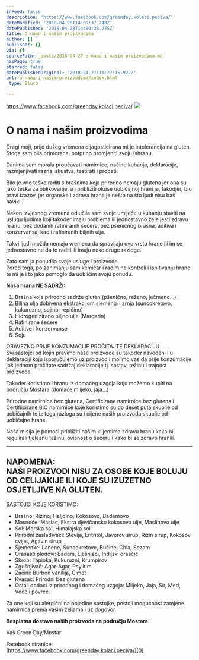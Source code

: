 ```yaml
---
inFeed: false
description: 'https://www.facebook.com/greenday.kolaci.peciva/'
dateModified: '2018-04-28T14:09:37.248Z'
datePublished: '2018-04-28T14:09:38.275Z'
title: O nama i našim proizvodima
author: []
publisher: {}
via: {}
sourcePath: _posts/2018-04-27-o-nama-i-nasim-proizvodima.md
hasPage: true
starred: false
datePublishedOriginal: '2018-04-27T11:27:15.922Z'
url: o-nama-i-nasim-proizvodima/index.html
_type: Blurb

---
```

https://www.facebook.com/greenday.kolaci.peciva/
![](https://the-grid-user-content.s3-us-west-2.amazonaws.com/5c800a52-237e-4081-9d48-9b7ea5dc04a2.jpg)

# O nama i našim proizvodima

Dragi moji, prije dužeg vremena dijagosticirana mi je intolerancija na gluten. Stoga sam bila primorana, potpuno promjeniti svoju ishranu.

Danima sam morala proučavati namirnice, načine kuhanja, deklaracije, razmjenjivati razna iskustva, testirati i probati.

Bilo je vrlo teško raditi s brašnima koja prirodno nemaju glutena jer ona su jako teška za oblikovanje, a i približiti okuse uobičajnoj hrani je, takodjer, bio pravi izazov, jer organska i zdrava hrana je nešto na što ljudi nisu baš navikli.

Nakon izvjesnog vremena odlučila sam svoje umijeće u kuhanju staviti na uslugu ljudima koji također imaju problema ili jednostavno žele jesti zdravu hranu, bez dodanih rafiniranih šećera, bez pšeničnog brašna, aditiva i konzervansa, kao i rafiniranih biljnih ulja.

Takvi ljudi možda nemaju vremena da spravljaju ovu vrstu hrane ili im se jednostavno ne da to raditi ili imaju neke druge razloge.

Zato sam ja ponudila svoje usluge i proizvode.  
Pored toga, po zanimanju sam kemičar i radim na kontroli i ispitivanju hrane te mi je i to jako pomoglo da uobličim svoju ponudu.

**Naša hrana NE SADRŽI:**

1. Brašna koja prirodno sadrže gluten (pšenično, raženo, ječmeno...)
2. Biljna ulja dobivena ekstrakcijom sjemenja i zrnja (suncokretovo, kukuruzno, sojino, repičino)
3. Hidrogenizirano biljno ulje (Margarin)
4. Rafinirane šećere
5. Aditive i konzervanse
6. Soju

OBAVEZNO PRIJE KONZUMACIJE PROČITAJTE DEKLARACIJU  
Svi sastojci od kojih pravimo naše proizvode su također navedeni i u deklaraciji koju isporučujemo uz proizvod i molimo vas da prije konzumacije još jednom pročitate sadržaj deklaracije tj. sastav, težinu i trajnost proizvoda.

Također koristimo i hranu iz domaćeg uzgoja koju možemo kupiti na području Mostara (domaće mlijeko, jaja...)

Prirodne namirnice bez glutena, Certificirane namirnice bez glutena i Certifiicirane BIO namirnice koje koristimo su do deset puta skuplje od uobičajnih te iz toga razloga su i cijene naših proizvoda skuplje od uobičajne hrane.

Naša misija je pomoći približiti našim klijentima zdravu hranu kako bi regulirali tjelesnu težinu, ovisnost o šećeru i kako bi se zdravo hranili.

----------------------------------------------------------  
NAPOMENA:  
NAŠI PROIZVODI NISU ZA OSOBE KOJE BOLUJU OD CELIJAKIJE ILI KOJE SU IZUZETNO OSJETLJIVE NA GLUTEN.  
--------------------------------------------------------

SASTOJCI KOJE KORISTIMO:

* Brašno: Rižino, Heljdino, Kokosovo, Bademovo
* Masnoće: Maslac, Ekstra djevičansko kokosovo ulje, Maslinovo ulje
* Sol: Morska sol, Himalajska sol
* Prirodni zaslađivači: Stevija, Eritritol, Javorov sirup, Rižin sirup, Kokosov cvijet, Agavin sirup
* Sjemenke: Lanene, Suncokretove, Bučine, Chia, Sezam
* Orašasti plodovi: Badem, Lješnjaci, Indijski oraščić
* Škrob: Tapioka, Kukuruzni, Krumpirov
* Zgušnjivač: Agar-Agar, Psylium
* Začini: Burbon vanilija, Cimet
* Kvasac: Prirodni bez glutena
* Ostali dodaci iz prirodnog i domaćeg uzgoja: Mlijeko, Jaja, Sir, Med, Voće i povrće.

Za one koji su alergični na pojedine sastojke, postoji mogućnost zamjene namirnica prema vašim željama i uz dogovor.

**Besplatna dostava naših proizvoda na području Mostara.**

Vaš Green Day/Mostar

Facebook stranice:  
[https://www.facebook.com/greenday.kolaci.peciva/][0]

[0]: https://www.facebook.com/greenday.kolaci.peciva/
